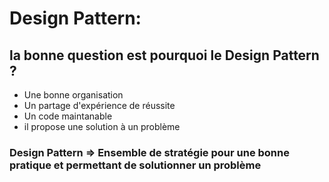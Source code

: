# Design Pattern:

## la bonne question est pourquoi le Design Pattern ?

- Une bonne organisation
- Un partage d'expérience de réussite
- Un code maintanable
- il propose une solution à un problème

### Design Pattern => Ensemble de stratégie pour une bonne pratique et permettant de solutionner un problème

